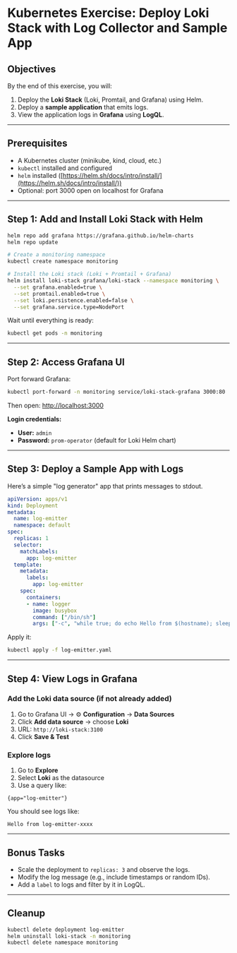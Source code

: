 # Kubernetes Exercise: Deploy Loki Stack with Log Collector and Sample App

## Objectives

By the end of this exercise, you will:

1. Deploy the **Loki Stack** (Loki, Promtail, and Grafana) using Helm.
2. Deploy a **sample application** that emits logs.
3. View the application logs in **Grafana** using **LogQL**.

---

## Prerequisites

* A Kubernetes cluster (minikube, kind, cloud, etc.)
* `kubectl` installed and configured
* `helm` installed ([https://helm.sh/docs/intro/install/](https://helm.sh/docs/intro/install/))
* Optional: port 3000 open on localhost for Grafana

---

## Step 1: Add and Install Loki Stack with Helm

```bash
helm repo add grafana https://grafana.github.io/helm-charts
helm repo update

# Create a monitoring namespace
kubectl create namespace monitoring

# Install the Loki stack (Loki + Promtail + Grafana)
helm install loki-stack grafana/loki-stack --namespace monitoring \
  --set grafana.enabled=true \
  --set promtail.enabled=true \
  --set loki.persistence.enabled=false \
  --set grafana.service.type=NodePort
```

Wait until everything is ready:

```bash
kubectl get pods -n monitoring
```

---

## Step 2: Access Grafana UI

Port forward Grafana:

```bash
kubectl port-forward -n monitoring service/loki-stack-grafana 3000:80
```

Then open: [http://localhost:3000](http://localhost:3000)

**Login credentials:**

* **User:** `admin`
* **Password:** `prom-operator` (default for Loki Helm chart)

---

## Step 3: Deploy a Sample App with Logs

Here’s a simple "log generator" app that prints messages to stdout.

```yaml
apiVersion: apps/v1
kind: Deployment
metadata:
  name: log-emitter
  namespace: default
spec:
  replicas: 1
  selector:
    matchLabels:
      app: log-emitter
  template:
    metadata:
      labels:
        app: log-emitter
    spec:
      containers:
      - name: logger
        image: busybox
        command: ["/bin/sh"]
        args: ["-c", "while true; do echo Hello from $(hostname); sleep 5; done"]
```

Apply it:

```bash
kubectl apply -f log-emitter.yaml
```

---

## Step 4: View Logs in Grafana

### Add the Loki data source (if not already added)

1. Go to Grafana UI → ⚙️ **Configuration** → **Data Sources**
2. Click **Add data source** → choose **Loki**
3. URL: `http://loki-stack:3100`
4. Click **Save & Test**

### Explore logs

1. Go to **Explore**
2. Select **Loki** as the datasource
3. Use a query like:

```logql
{app="log-emitter"}
```

You should see logs like:

```
Hello from log-emitter-xxxx
```

---

## Bonus Tasks

* Scale the deployment to `replicas: 3` and observe the logs.
* Modify the log message (e.g., include timestamps or random IDs).
* Add a `label` to logs and filter by it in LogQL.

---

## Cleanup

```bash
kubectl delete deployment log-emitter
helm uninstall loki-stack -n monitoring
kubectl delete namespace monitoring
```
